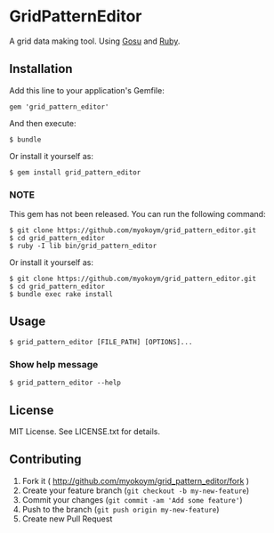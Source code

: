 # GridPatternEditor

A grid data making tool. Using [Gosu][] and [Ruby][].

[Gosu]: http://www.libgosu.org/
[Ruby]: https://www.ruby-lang.org/

## Installation

Add this line to your application's Gemfile:

    gem 'grid_pattern_editor'

And then execute:

    $ bundle

Or install it yourself as:

    $ gem install grid_pattern_editor

### NOTE

This gem has not been released. You can run the following command:

    $ git clone https://github.com/myokoym/grid_pattern_editor.git
    $ cd grid_pattern_editor
    $ ruby -I lib bin/grid_pattern_editor

Or install it yourself as:

    $ git clone https://github.com/myokoym/grid_pattern_editor.git
    $ cd grid_pattern_editor
    $ bundle exec rake install

## Usage

    $ grid_pattern_editor [FILE_PATH] [OPTIONS]...

### Show help message

    $ grid_pattern_editor --help

## License

MIT License. See LICENSE.txt for details.

## Contributing

1. Fork it ( http://github.com/myokoym/grid_pattern_editor/fork )
2. Create your feature branch (`git checkout -b my-new-feature`)
3. Commit your changes (`git commit -am 'Add some feature'`)
4. Push to the branch (`git push origin my-new-feature`)
5. Create new Pull Request
